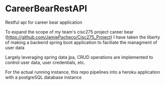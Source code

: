 # CareerBearRestAPI

Restful api for career bear application

To expand the scope of my team's cisc275 project career bear (https://github.com/JamiePacheco/Cisc275_Project) I have taken the liberty of 
making a backend spring boot application to faciliate the managment of user data

Largely leveraging spring data jpa, CRUD operations are implemented to control user data, user credentials, etc.

For the actual running instance, this repo pipelines into a heroku application with a postgreSQL database instance
